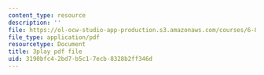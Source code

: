 ```yaml
---
content_type: resource
description: ''
file: https://ol-ocw-studio-app-production.s3.amazonaws.com/courses/6-832-underactuated-robotics-spring-2009/3190bfc42bd7b5c17ecb8328b2ff346d_89GQHKOeUcU.pdf
file_type: application/pdf
resourcetype: Document
title: 3play pdf file
uid: 3190bfc4-2bd7-b5c1-7ecb-8328b2ff346d
---
```

